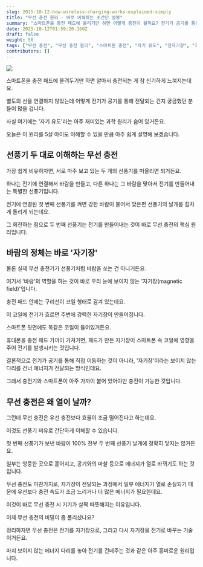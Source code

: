 ```yaml
---
slug: 2025-10-12-how-wireless-charging-works-explained-simply
title: "무선 충전 원리 - 바로 이해하는 초간단 설명"
summary: "스마트폰을 충전 패드에 올리기만 하면 어떻게 충전이 될까요? 전기가 공기를 통해 이동하는 듯한 신기한 무선 충전의 원리를 누구나 쉽게 이해할 수 있도록 설명합니다."
date: 2025-10-12T01:59:20.160Z
draft: false
weight: 50
tags: ["무선 충전", "무선 충전 원리", "스마트폰 충전", "자기 유도", "전자기장", "IT 상식"]
contributors: []
---
```


![](https://blogger.googleusercontent.com/img/a/AVvXsEgbZEBumx6u8JDpyh09ODpfp79xVtDNJdWWYRwdDTzfRdw35V-J3sfQr_4dD7cAAnPQcr0mmN22HmpVLBX2ftjpj88hS3Nu2i_QxEOdK9TTcfblbq1fcwXhUeBNH5xLDoZu5FtQlGUsB9JriorhF06XpzhUpnhA5Z6QXKDrIzpr9bMskGyxYSaq4GPrXL0=s16000)

스마트폰을 충전 패드에 올려두기만 하면 알아서 충전되는 게 참 신기하게 느껴지는데요.

별도의 선을 연결하지 않았는데 어떻게 전기가 공기를 통해 전달되는 건지 궁금했던 분들이 많을 겁니다.

사실 여기에는 '자기 유도'라는 아주 재미있는 과학 원리가 숨어 있거든요.

오늘은 이 원리를 5살 아이도 이해할 수 있을 만큼 아주 쉽게 설명해 보겠습니다.

## 선풍기 두 대로 이해하는 무선 충전

가장 쉽게 비유하자면, 서로 마주 보고 있는 두 개의 선풍기를 떠올리면 되거든요.

하나는 전기에 연결해서 바람을 만들고, 다른 하나는 그 바람을 맞아서 전기를 만들어내는 특별한 선풍기입니다.

전기에 연결된 첫 번째 선풍기를 켜면 강한 바람이 불어서 맞은편 선풍기의 날개를 힘차게 돌리게 되는데요.

그 회전하는 힘으로 두 번째 선풍기는 전기를 만들어내는 것이 바로 무선 충전의 핵심 원리입니다.

## 바람의 정체는 바로 '자기장'

물론 실제 무선 충전기가 선풍기처럼 바람을 쏘는 건 아니거든요.

여기서 '바람'의 역할을 하는 것이 바로 우리 눈에 보이지 않는 '자기장(magnetic field)'입니다.

충전 패드 안에는 구리선이 코일 형태로 감겨 있는데요.

이 코일에 전기가 흐르면 주변에 강력한 자기장이 만들어집니다.

스마트폰 뒷면에도 똑같은 코일이 들어있거든요.

휴대폰을 충전 패드 가까이 가져가면, 패드가 만든 자기장이 스마트폰 속 코일에 영향을 주어 전기를 발생시키는 것입니다.

결론적으로 전기가 공기를 통해 직접 이동하는 것이 아니라, '자기장'이라는 보이지 않는 다리를 건너 에너지가 전달되는 방식인데요.

그래서 충전기와 스마트폰이 아주 가까이 붙어 있어야만 충전이 가능한 것입니다.

## 무선 충전은 왜 열이 날까?

그런데 무선 충전은 유선 충전보다 효율이 조금 떨어진다고 하는데요.

이것도 선풍기 비유로 간단하게 이해할 수 있습니다.

첫 번째 선풍기가 보낸 바람이 100% 전부 두 번째 선풍기 날개에 정확히 닿지는 않거든요.

일부는 엉뚱한 곳으로 흩어지고, 공기와의 마찰 등으로 에너지가 열로 바뀌기도 하는 것입니다.

무선 충전도 마찬가지로, 자기장이 전달되는 과정에서 일부 에너지가 열로 손실되기 때문에 유선보다 충전 속도가 조금 느리거나 더 많은 에너지가 필요한데요.

이것이 바로 무선 충전 시 기기가 살짝 따뜻해지는 이유입니다.

이제 무선 충전의 비밀이 좀 풀리셨나요?

정리하자면 무선 충전은 전기를 자기장으로, 그리고 다시 자기장을 전기로 바꾸는 기술이거든요.

마치 보이지 않는 에너지 다리를 놓아 전기를 건네주는 것과 같은 아주 흥미로운 원리입니다.
